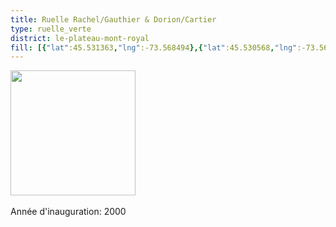```yaml
---
title: Ruelle Rachel/Gauthier & Dorion/Cartier
type: ruelle_verte
district: le-plateau-mont-royal
fill: [{"lat":45.531363,"lng":-73.568494},{"lat":45.530568,"lng":-73.566749}]
---
```


<img src="https://lh5.googleusercontent.com/proxy/CJyXhHTwcSx6o93getRcEhJw5320iykk7QEjujWHtTd__srmWZNYdhmuFvTh3pE3-WqbCf3YwrA9ZFw7Rg_G15GiidQmT-zigxyB8g" height="200" width="auto" /><br><br>Année d'inauguration: 2000